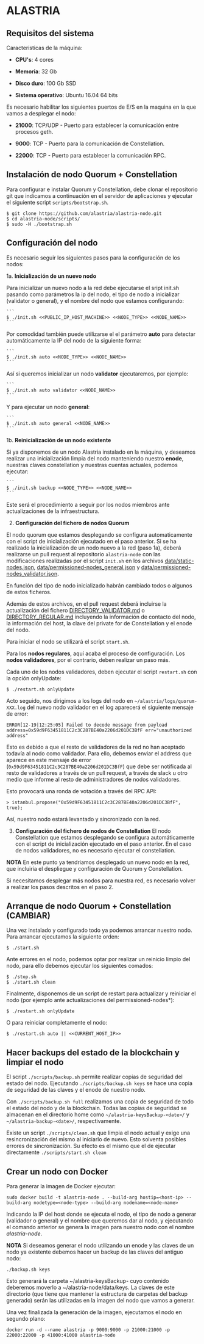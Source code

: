 # ALASTRIA #

## Requisitos del sistema

Caracteristicas de la máquina:

* **CPU's**: 4 cores

* **Memoria**: 32 Gb

* **Disco duro**: 100 Gb SSD

* **Sistema operativo**: Ubuntu 16.04 64 bits

Es necesario habilitar los siguientes puertos de E/S en la maquina en la que vamos a desplegar el nodo:

* **21000**: TCP/UDP - Puerto para establecer la comunicación entre procesos geth.

* **9000**: TCP - Puerto para la comunicación de Constellation.

* **22000**: TCP - Puerto para establecer la comunicación RPC.

## Instalación de nodo Quorum + Constellation

Para configurar e instalar Quorum y Constellation, debe clonar el repositorio git que indicamos a continuación en el servidor de aplicaciones y ejecutar el siguiente script `scripts/bootstrap.sh`.

```
$ git clone https://github.com/alastria/alastria-node.git
$ cd alastria-node/scripts/
$ sudo -H ./bootstrap.sh
```

## Configuración del nodo
 Es necesario seguir los siguientes pasos para la configuración de los nodos:

1a. **Inicialización de un nuevo nodo**

Para inicializar un nuevo nodo a la red debe ejecutarse el sript init.sh pasando como parámetros la ip del nodo, el tipo de nodo a inicializar (validator o general), y el nombre del nodo que estamos configurando:

	```
	$ ./init.sh <<PUBLIC_IP_HOST_MACHINE>> <<NODE_TYPE>> <<NODE_NAME>>
	```

Por comodidad también puede utilizarse el el parámetro **auto** para detectar automáticamente la IP del nodo de la siguiente forma:

	```
	$ ./init.sh auto <<NODE_TYPE>> <<NODE_NAME>>
	```

Así si queremos inicializar un nodo **validator** ejecutaremos, por ejemplo: 

	```
	$ ./init.sh auto validator <<NODE_NAME>>
	```

Y para ejecutar un nodo **general**:

	```
	$ ./init.sh auto general <<NODE_NAME>>
	```

1b. **Reinicialización de un nodo existente**

Si ya disponemos de un nodo Alastria instalado en la máquina, y deseamos realizar una inicialización limpia del nodo manteniendo nuestro **enode**, nuestras claves constellation y nuestras cuentas actuales, podemos ejecutar:

    ```
	$ ./init.sh backup <<NODE_TYPE>> <<NODE_NAME>>
	```

Este será el procedimiento a seguir por los nodos miembros ante actualizaciones de la infraestructura.

2. **Configuración del fichero de nodos Quorum**

El nodo quorum que estamos desplegando se configura automaticamente con el script de inicialización ejecutado en el paso anterior. Si se ha realizado la inicialización de un nodo nuevo a la red (paso 1a), deberá realizarse un pull request al repositorio `alastria-node` con las modificaciones realizadas por el script `init.sh` en los archivos [data/static-nodes.json](data/static-nodes.json), [data/permissioned-nodes_general.json](data/permissioned-nodes_general.json) y [data/permissioned-nodes_validator.json](data/permissioned-nodes_validator.json).

En función del tipo de nodo inicializado habrán cambiado todos o algunos de estos ficheros.

Además de estos archivos, en el pull request deberá incluirse la actualización del fichero [DIRECTORY_VALIDATOR.md](DIRECTORY_VALIDATOR.md) o [DIRECTORY_REGULAR.md](DIRECTORY_REGULAR.md) incluyendo la información de contacto del nodo, la información del host, la clave del private for de Constellation y el enode del nodo.

Para iniciar el nodo se utilizará el script `start.sh`.

Para los **nodos regulares**, aquí acaba el proceso de configuración. Los **nodos validadores**, por el contrario, deben realizar un paso más. 

Cada uno de los nodos validadores, deben ejecutar el script `restart.sh` con la opción onlyUpdate:
```
$ ./restart.sh onlyUpdate
```

Acto seguido, nos dirigimos a los logs del nodo en `~/alastria/logs/quorum-XXX.log` del nuevo nodo validador en el log aparecerá el siguiente mensaje de error:
```
ERROR[12-19|12:25:05] Failed to decode message from payload    address=0x59d9F63451811C2c3C287BE40a2206d201DC3BfF err="unauthorized address"
```
Esto es debido a que el resto de validadores de la red no han aceptado todavía al nodo como validador. Para ello, debemos enviar el address que aparece en este mensaje de error (`0x59d9F63451811C2c3C287BE40a2206d201DC3BfF`) que debe ser notificada al resto de validadores a través de un pull request, a través de slack u otro medio que informe al resto de administradores de nodos validadores.

Esto provocará una ronda de votación a través del RPC API:

```
> istanbul.propose("0x59d9F63451811C2c3C287BE40a2206d201DC3BfF", true);
```

Así, nuestro nodo estará levantado y sincronizado con la red.

3. **Configuración del fichero de nodos de Constellation**
	El nodo Constellation que estamos desplegando se configura automáticamente con el script de inicialización ejecutado en el paso anterior. 
    En el caso de nodos validadores, no	es necesario ejecutar el constellation.

**NOTA**
En este punto ya tendriamos desplegado un nuevo nodo en la red, que incluiria el despliegue y configuración de Quorum y Constellation.

Si necesitamos desplegar más nodos para nuestra red, es necesario volver a realizar los pasos descritos en el paso 2.

## Arranque de nodo Quorum + Constellation (CAMBIAR)
Una vez instalado y configurado todo ya podemos arrancar nuestro nodo. Para arrancar ejecutamos la siguiente orden:
```
$ ./start.sh
```
Ante errores en el nodo, podemos optar por realizar un reinicio limpio del nodo, para ello debemos ejecutar los siguientes comados:
```
$ ./stop.sh
$ ./start.sh clean
```
Finalmente, disponemos de un script de restart para actualizar y reiniciar el nodo (por ejemplo ante actualizaciones del permissioned-nodes*):
```
$ ./restart.sh onlyUpdate
```
O para reiniciar completamente
el nodo:
```
$ ./restart.sh auto || <<CURRENT_HOST_IP>>
```

## Hacer backups del estado de la blockchain y limpiar el nodo
El script `./scripts/backup.sh` permite realizar copias de seguridad del estado del nodo.
Ejecutando `./scripts/backup.sh keys` se hace una copia de seguridad de las claves
y el enode de nuestro nodo.

Con `./scripts/backup.sh full` realizamos una copia de seguridad 
de todo el estado del nodo y de la
blockchain. Todas las copias de seguridad se almacenan en el directorio home
como `~/alastria-keysBackup-<date>/` y `~/alastria-backup-<date>/`, respectivamente.

Existe un script `./scripts/clean.sh` que limpia el nodo actual y exige una resincronización
del mismo al iniciarlo de nuevo. Esto solventa posibles errores de sincronización.
Su efecto es el mismo que el de ejecutar directamente `./scripts/start.sh clean`

## Crear un nodo con Docker
Para generar la imagen de Docker ejecutar:
```
sudo docker build -t alastria-node . --build-arg hostip=<host-ip> --build-arg nodetype=<node-type> --build-arg nodename=<node-name>
```
Indicando la IP del host donde se ejecuta el nodo, el tipo de nodo a generar (validador o general) y el nombre que queremos dar al nodo,
y ejecutando el comando anterior se genera la imagen para nuestro nodo con el nombre *alastria-node*.

**NOTA**
Si deseamos generar el nodo utilizando un enode y las claves de un nodo ya existente debemos hacer un backup de las claves
del antiguo nodo:
```
./backup.sh keys
```
Esto generará la carpeta ~/alastria-keysBackup-<date> cuyo contenido deberemos moverlo a ~/alastria-node/data/keys.
La claves de este directorio (que tiene que mantener la estructura de carpetas del backup generado) serán las utilizadas
en la imagen del nodo que vamos a generar.


Una vez finalizada la generación de la imagen, ejecutamos el nodo en segundo plano:
```
docker run -d --name alastria -p 9000:9000 -p 21000:21000 -p 22000:22000 -p 41000:41000 alastria-node
```
<!-- EN PROCESO DE REVISIÓN

## Build/Run with Docker

**NOTA**
Ejecución con Docker es muy experimental y se requiere ejecutar el contenedor en modo interactivo y desde allí ejecutar los scripts `init.sh` y `start.sh`.


Existen dos posibilidades cómo ejecutar **Quorum** y **Constellation** con [Docker](https://www.docker.com/):
- Primera posibilidad es la más fácil y depende de una imagen de Docker disponible en [Docker Hub](hub.docker.com). En este caso lo único que se requiere es ejecutar el siguiente comando:
```
docker run -it --rm --name alastria -p 9000:9000 -p 21000:21000 -p 22000:22000 -p 41000:41000 koubek/alastria-node bash
```

- La segundo opción supone de que la imagen se quiere construir por el usuario mismo y para ello sirve el fichero `Dockerfile`. Para crear la imagen propia hay que ejecutar el siguiente este commando desde la carpeta dónde se encuentra el mismo fichero `Dockerfile`:
```
docker build -t alastria .
```

Al tener la imagen preparada se puede ejecutar (ahora en forma experimental e interactiva solo):
```
docker run -it --rm --name alastria -p 9000:9000 -p 21000:21000 -p 22000:22000 -p 41000:41000 alastria bash
``` -->
